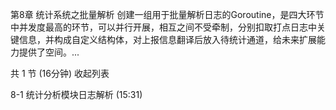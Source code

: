 第8章 统计系统之批量解析
创建一组用于批量解析日志的Goroutine，是四大环节中并发度最高的环节，可以并行开展，相互之间不受牵制，分别扣取打点日志中关键信息，并构成自定义结构体，对上报信息翻译后放入待统计通道，给未来扩展能力提供了空间。...

共 1 节 (16分钟) 收起列表

 8-1 统计分析模块日志解析 (15:31)
